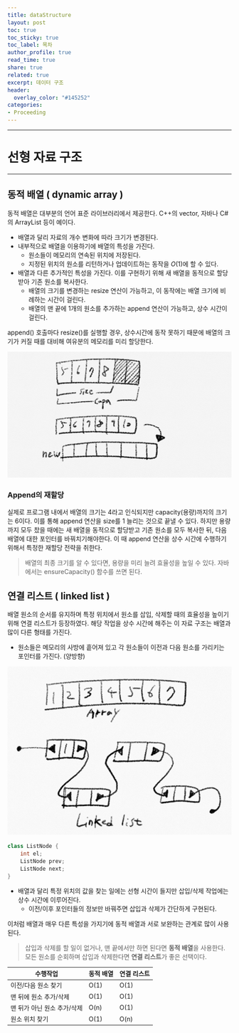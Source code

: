 ```yaml
---
title: dataStructure
layout: post
toc: true
toc_sticky: true
toc_label: 목차
author_profile: true
read_time: true
share: true
related: true
excerpt: 데이터 구조
header:
  overlay_color: "#145252"
categories:
- Proceeding
---
```


***
# 선형 자료 구조
***

## 동적 배열 ( dynamic array )

동적 배열은 대부분의 언어 표준 라이브러리에서 제공한다. C++의 vector, 자바나 C#의 ArrayList 등이 예이다.
 
- 배열과 달리 자료의 개수 변화에 따라 크기가 변경된다.
- 내부적으로 배열을 이용하기에 배열의 특성을 가진다.
	- 원소들이 메모리의 연속된 위치에 저장된다.
	- 지정된 위치의 원소를 리턴하거나 업데이트하는 동작을 *O*(1)에 할 수 있다.
- 배열과 다른 추가적인 특성을 가진다. 이를 구현하기 위해 새 배열을 동적으로 할당 받아 기존 원소를 복사한다.
	- 배열의 크기를 변경하는 resize 연산이 가능하고, 이 동작에는 배열 크기에 비례하는 시간이 걸린다.
	- 배열의 맨 끝에 1개의 원소를 추가하는 append 연산이 가능하고, 상수 시간이 걸린다.

append() 호출마다 resize()를 실행할 경우, 상수시간에 동작 못하기 때문에 배열의 크기가 커질 때를 대비해 여유분의 메모리를 미리 할당한다.

![동적배열](../../assets/images/posts/dataStructure/dynamicarray.png)

### Append의 재할당
실제로 프로그램 내에서 배열의 크기는 4라고 인식되지만 capacity(용량)까지의 크기는 6이다.
이를 통해 append 연산을 size를 1 늘리는 것으로 끝낼 수 있다. 
하지만 용량까지 모두 찼을 때에는 새 배열을 동적으로 할당받고 기존 원소를 모두 복사한 뒤, 다음 배열에 대한 포인터를 바꿔치기해야한다.
이 때 append 연산을 상수 시간에 수행하기 위해서 특정한 재할당 전략을 취한다.

> 배열의 최종 크기를 알 수 있다면, 용량을 미리 늘려 효율성을 높일 수 있다. 자바에서는 ensureCapacity() 함수를 쓰면 된다.



## 연결 리스트 ( linked list )

배열 원소의 순서를 유지하며 특정 위치에서 원소를 삽입, 삭제할 때의 효율성을 높이기 위해 연결 리스트가 등장하였다.
해당 작업을 상수 시간에 해주는 이 자료 구조는 배열과 많이 다른 형태를 가진다.

- 원소들은 메모리의 사방에 흩어져 있고 각 원소들이 이전과 다음 원소를 가리키는 포인터를 가진다. (양방향)

![동적배열](../../assets/images/posts/dataStructure/linkedlist.png)


```java
class ListNode {
	int el;
	ListNode prev;
	ListNode next;
}
```

- 배열과 달리 특정 위치의 값을 찾는 일에는 선형 시간이 들지만 삽입/삭제 작업에는 상수 시간에 이루어진다.
	- 이전/이후 포인터들의 정보만 바꿔주면 삽입과 삭제가 간단하게 구현된다.

이처럼 배열과 매우 다른 특성을 가지기에 동적 배열과 서로 보완하는 관계로 많이 사용된다.

> 삽입과 삭제를 할 일이 없거나, 맨 끝에서만 하면 된다면 **동적 배열**을 사용한다. 모든 원소를 순회하며 삽입과 삭제한다면 **연결 리스트**가 좋은 선택이다.
> 


| 수행작업 | 동적 배열 | 연결 리스트 |
| -------- | -------- | -------- |
| 이전/다음 원소 찾기  | O(1)     | O(1)    |
| 맨 뒤에 원소 추가/삭제  | O(1)     | O(1)    |
| 맨 뒤가 아닌 원소 추가/삭제  | O(n)     | O(1)    |
| 원소 위치 찾기  | O(1)     | O(n)    |
